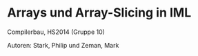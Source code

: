 # Arrays und Array-Slicing in IML

Compilerbau, HS2014 (Gruppe 10)

Autoren: Stark, Philip und Zeman, Mark 